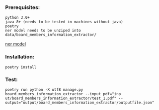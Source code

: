 ### Prerequisites:

```
python 3.0+
java 8+ (needs to be tested in machines without java)
poetry
ner model needs to be unziped into data/board_members_information_extractor/
```
[ner model](https://drive.google.com/file/d/1a6UtJVFNSX-uxb5WZ85SPDB_LWhJReHo/view?usp=sharing)

### Installation:

```
poetry install
```

### Test:
```
poetry run python -X utf8 manage.py board_members_information_extractor --input pdf="inp
ut/board_members_information_extractor/test_1.pdf" --output="output/board_members_information_extractor/outputfile.json"
```
